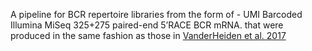 A pipeline for BCR repertoire libraries from the form of - UMI Barcoded Illumina MiSeq 325+275 paired-end 5’RACE BCR mRNA. that were produced in the same fashion as those in [VanderHeiden et al. 2017](https://journals.aai.org/jimmunol/article/198/4/1460/109668/Dysregulation-of-B-Cell-Repertoire-Formation-in)
